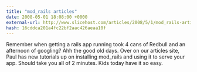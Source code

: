 ```yaml
---
title: "mod_rails articles"
date: 2008-05-01 18:08:00 +0000
external-url: http://www.slicehost.com/articles/2008/5/1/mod_rails-articles
hash: 16cddca201a4fc22bf2aac426aeaa10f
---
```


Remember when getting a rails app running took 4 cans of Redbull and an afternoon of googling? Ahh the good old days. Over on our articles site, Paul has new tutorials up on installing mod_rails and using it to serve your app. Should take you all of 2 minutes. Kids today have it so easy.

